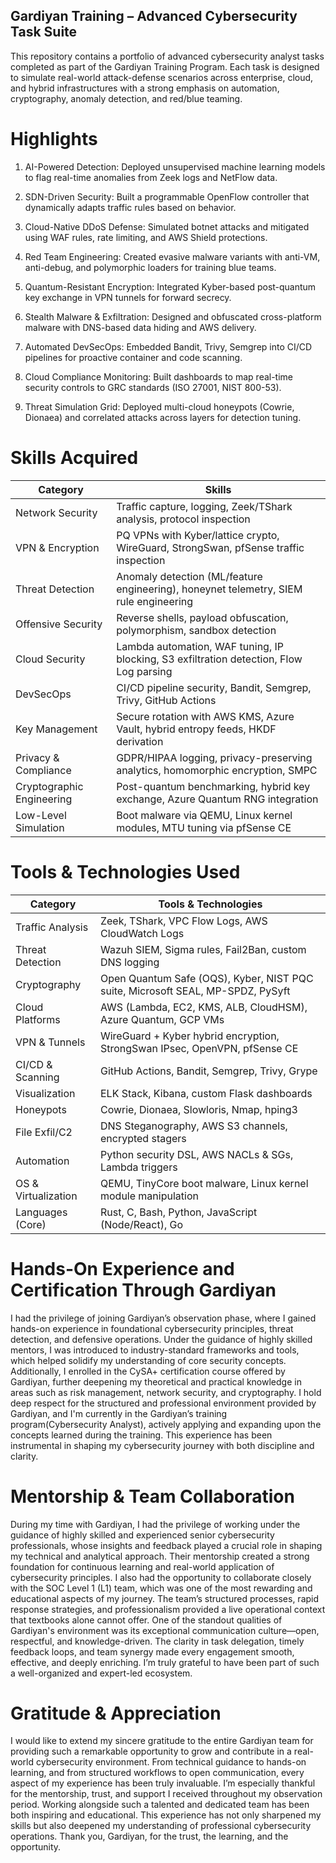 ## Gardiyan Training – Advanced Cybersecurity Task Suite
This repository contains a portfolio of advanced cybersecurity analyst tasks completed as part of the Gardiyan Training Program. Each task is designed to simulate real-world attack-defense scenarios across enterprise, cloud, and hybrid infrastructures with a strong emphasis on automation, cryptography, anomaly detection, and red/blue teaming.

#  Highlights
1. AI-Powered Detection: Deployed unsupervised machine learning models to flag real-time anomalies from Zeek logs and NetFlow data.

2. SDN-Driven Security: Built a programmable OpenFlow controller that dynamically adapts traffic rules based on behavior.

3. Cloud-Native DDoS Defense: Simulated botnet attacks and mitigated using WAF rules, rate limiting, and AWS Shield protections.

4. Red Team Engineering: Created evasive malware variants with anti-VM, anti-debug, and polymorphic loaders for training blue teams.

5. Quantum-Resistant Encryption: Integrated Kyber-based post-quantum key exchange in VPN tunnels for forward secrecy.

6. Stealth Malware & Exfiltration: Designed and obfuscated cross-platform malware with DNS-based data hiding and AWS delivery.

7. Automated DevSecOps: Embedded Bandit, Trivy, Semgrep into CI/CD pipelines for proactive container and code scanning.

8. Cloud Compliance Monitoring: Built dashboards to map real-time security controls to GRC standards (ISO 27001, NIST 800-53).

9. Threat Simulation Grid: Deployed multi-cloud honeypots (Cowrie, Dionaea) and correlated attacks across layers for detection tuning.

# Skills Acquired
| Category                     | Skills                                                                                  |
| ---------------------------- | --------------------------------------------------------------------------------------- |
|    Network Security          | Traffic capture, logging, Zeek/TShark analysis, protocol inspection                     |
|    VPN & Encryption          | PQ VPNs with Kyber/lattice crypto, WireGuard, StrongSwan, pfSense traffic inspection    |
|    Threat Detection          | Anomaly detection (ML/feature engineering), honeynet telemetry, SIEM rule engineering   |
|    Offensive Security        | Reverse shells, payload obfuscation, polymorphism, sandbox detection                    |
|    Cloud Security            | Lambda automation, WAF tuning, IP blocking, S3 exfiltration detection, Flow Log parsing |
|    DevSecOps                 | CI/CD pipeline security, Bandit, Semgrep, Trivy, GitHub Actions                         |
|    Key Management            | Secure rotation with AWS KMS, Azure Vault, hybrid entropy feeds, HKDF derivation        |
|    Privacy & Compliance      | GDPR/HIPAA logging, privacy-preserving analytics, homomorphic encryption, SMPC          |
|    Cryptographic Engineering | Post-quantum benchmarking, hybrid key exchange, Azure Quantum RNG integration           |
|    Low-Level Simulation      | Boot malware via QEMU, Linux kernel modules, MTU tuning via pfSense CE                  |

# Tools & Technologies Used
| Category               | Tools & Technologies                                                            |
| ---------------------- | ------------------------------------------------------------------------------- |
|    Traffic Analysis    | Zeek, TShark, VPC Flow Logs, AWS CloudWatch Logs                                |
|    Threat Detection    | Wazuh SIEM, Sigma rules, Fail2Ban, custom DNS logging                           |
|    Cryptography        | Open Quantum Safe (OQS), Kyber, NIST PQC suite, Microsoft SEAL, MP-SPDZ, PySyft |
|    Cloud Platforms     | AWS (Lambda, EC2, KMS, ALB, CloudHSM), Azure Quantum, GCP VMs                   |
|    VPN & Tunnels       | WireGuard + Kyber hybrid encryption, StrongSwan IPsec, OpenVPN, pfSense CE      |
|    CI/CD & Scanning    | GitHub Actions, Bandit, Semgrep, Trivy, Grype                                   |
|    Visualization       | ELK Stack, Kibana, custom Flask dashboards                                      |
|    Honeypots           | Cowrie, Dionaea, Slowloris, Nmap, hping3                                        |
|    File Exfil/C2       | DNS Steganography, AWS S3 channels, encrypted stagers                           |
|    Automation          | Python security DSL, AWS NACLs & SGs, Lambda triggers                           |
|    OS & Virtualization | QEMU, TinyCore boot malware, Linux kernel module manipulation                   |
|    Languages (Core)    | Rust, C, Bash, Python, JavaScript (Node/React), Go                              |

# Hands-On Experience and Certification Through Gardiyan
I had the privilege of joining Gardiyan’s observation phase, where I gained hands-on experience in foundational cybersecurity principles, threat detection, and defensive operations. Under the guidance of highly skilled mentors, I was introduced to industry-standard frameworks and tools, which helped solidify my understanding of core security concepts. Additionally, I enrolled in the CySA+ certification course offered by Gardiyan, further deepening my theoretical and practical knowledge in areas such as risk management, network security, and cryptography. I hold deep respect for the structured and professional environment provided by Gardiyan, and I'm currently in the Gardiyan’s training program(Cybersecurity Analyst), actively applying and expanding upon the concepts learned during the training. This experience has been instrumental in shaping my cybersecurity journey with both discipline and clarity.

# Mentorship & Team Collaboration
During my time with Gardiyan, I had the privilege of working under the guidance of highly skilled and experienced senior cybersecurity professionals, whose insights and feedback played a crucial role in shaping my technical and analytical approach. Their mentorship created a strong foundation for continuous learning and real-world application of cybersecurity principles. I also had the opportunity to collaborate closely with the SOC Level 1 (L1) team, which was one of the most rewarding and educational aspects of my journey. The team’s structured processes, rapid response strategies, and professionalism provided a live operational context that textbooks alone cannot offer. One of the standout qualities of Gardiyan's environment was its exceptional communication culture—open, respectful, and knowledge-driven. The clarity in task delegation, timely feedback loops, and team synergy made every engagement smooth, effective, and deeply enriching. I’m truly grateful to have been part of such a well-organized and expert-led ecosystem.

# Gratitude & Appreciation
I would like to extend my sincere gratitude to the entire Gardiyan team for providing such a remarkable opportunity to grow and contribute in a real-world cybersecurity environment. From technical guidance to hands-on learning, and from structured workflows to open communication, every aspect of my experience has been truly invaluable. I’m especially thankful for the mentorship, trust, and support I received throughout my observation period. Working alongside such a talented and dedicated team has been both inspiring and educational. This experience has not only sharpened my skills but also deepened my understanding of professional cybersecurity operations.
Thank you, Gardiyan, for the trust, the learning, and the opportunity.
